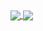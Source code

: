 <a href="https://github.com/Yarden-zamir">
  <img align="center" src="https://github-readme-stats.vercel.app/api?username=Yarden-zamir&include_all_commits=true&theme=calm&show_icons=true&border_radius=20&card_width=20" />
</a>
<a href="https://github.com/yarden-zamir/me">
  <img align="center" src="https://github-readme-stats.vercel.app/api/pin/?username=Yarden-zamir&repo=me&theme=calm&show_icons=true&border_radius=20" />
</a>

